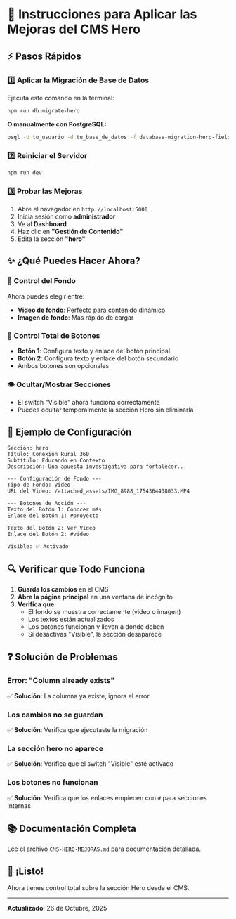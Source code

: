 # 🚀 Instrucciones para Aplicar las Mejoras del CMS Hero

## ⚡ Pasos Rápidos

### 1️⃣ Aplicar la Migración de Base de Datos

Ejecuta este comando en la terminal:

```bash
npm run db:migrate-hero
```

**O manualmente con PostgreSQL:**

```bash
psql -U tu_usuario -d tu_base_de_datos -f database-migration-hero-fields.sql
```

### 2️⃣ Reiniciar el Servidor

```bash
npm run dev
```

### 3️⃣ Probar las Mejoras

1. Abre el navegador en `http://localhost:5000`
2. Inicia sesión como **administrador**
3. Ve al **Dashboard**
4. Haz clic en **"Gestión de Contenido"**
5. Edita la sección **"hero"**

## ✨ ¿Qué Puedes Hacer Ahora?

### 🎥 Control del Fondo

Ahora puedes elegir entre:
- **Video de fondo**: Perfecto para contenido dinámico
- **Imagen de fondo**: Más rápido de cargar

### 🎯 Control Total de Botones

- **Botón 1**: Configura texto y enlace del botón principal
- **Botón 2**: Configura texto y enlace del botón secundario
- Ambos botones son opcionales

### 👁️ Ocultar/Mostrar Secciones

- El switch "Visible" ahora funciona correctamente
- Puedes ocultar temporalmente la sección Hero sin eliminarla

## 📸 Ejemplo de Configuración

```
Sección: hero
Título: Conexión Rural 360
Subtítulo: Educando en Contexto
Descripción: Una apuesta investigativa para fortalecer...

--- Configuración de Fondo ---
Tipo de Fondo: Video
URL del Video: /attached_assets/IMG_8988_1754364438033.MP4

--- Botones de Acción ---
Texto del Botón 1: Conocer más
Enlace del Botón 1: #proyecto

Texto del Botón 2: Ver Video
Enlace del Botón 2: #video

Visible: ✅ Activado
```

## 🔍 Verificar que Todo Funciona

1. **Guarda los cambios** en el CMS
2. **Abre la página principal** en una ventana de incógnito
3. **Verifica que**:
   - El fondo se muestra correctamente (video o imagen)
   - Los textos están actualizados
   - Los botones funcionan y llevan a donde deben
   - Si desactivas "Visible", la sección desaparece

## ❓ Solución de Problemas

### Error: "Column already exists"
✅ **Solución**: La columna ya existe, ignora el error

### Los cambios no se guardan
✅ **Solución**: Verifica que ejecutaste la migración

### La sección hero no aparece
✅ **Solución**: Verifica que el switch "Visible" esté activado

### Los botones no funcionan
✅ **Solución**: Verifica que los enlaces empiecen con `#` para secciones internas

## 📚 Documentación Completa

Lee el archivo `CMS-HERO-MEJORAS.md` para documentación detallada.

## 🎉 ¡Listo!

Ahora tienes control total sobre la sección Hero desde el CMS.

---
**Actualizado**: 26 de Octubre, 2025

